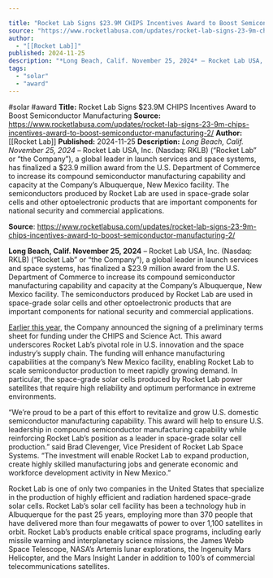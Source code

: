 ```yaml
---

title: "Rocket Lab Signs $23.9M CHIPS Incentives Award to Boost Semiconductor Manufacturing "
source: "https://www.rocketlabusa.com/updates/rocket-lab-signs-23-9m-chips-incentives-award-to-boost-semiconductor-manufacturing-2/"
author:
  - "[[Rocket Lab]]"
published: 2024-11-25
description: "*Long Beach, Calif. November 25, 2024* – Rocket Lab USA, Inc. (Nasdaq: RKLB) (“Rocket Lab” or “the Company”), a global leader in launch services and space systems, has finalized a $23.9 million award from the U.S. Department of Commerce to increase its compound semiconductor manufacturing capability and capacity at the Company’s Albuquerque, New Mexico facility. The semiconductors produced by Rocket Lab are used in space-grade solar cells and other optoelectronic products that are important components for national security and commercial applications."
tags:
  - "solar"
  - "award"
---
```


#solar #award
**Title:** Rocket Lab Signs $23.9M CHIPS Incentives Award to Boost Semiconductor Manufacturing 
**Source:** https://www.rocketlabusa.com/updates/rocket-lab-signs-23-9m-chips-incentives-award-to-boost-semiconductor-manufacturing-2/
**Author:** [[Rocket Lab]]
**Published:** 2024-11-25
**Description:** *Long Beach, Calif. November 25, 2024* – Rocket Lab USA, Inc. (Nasdaq: RKLB) (“Rocket Lab” or “the Company”), a global leader in launch services and space systems, has finalized a $23.9 million award from the U.S. Department of Commerce to increase its compound semiconductor manufacturing capability and capacity at the Company’s Albuquerque, New Mexico facility. The semiconductors produced by Rocket Lab are used in space-grade solar cells and other optoelectronic products that are important components for national security and commercial applications.

**Source**: https://www.rocketlabusa.com/updates/rocket-lab-signs-23-9m-chips-incentives-award-to-boost-semiconductor-manufacturing-2/

**Long Beach, Calif. November 25, 2024** – Rocket Lab USA, Inc. (Nasdaq: RKLB) (“Rocket Lab” or “the Company”), a global leader in launch services and space systems, has finalized a $23.9 million award from the U.S. Department of Commerce to increase its compound semiconductor manufacturing capability and capacity at the Company’s Albuquerque, New Mexico facility. The semiconductors produced by Rocket Lab are used in space-grade solar cells and other optoelectronic products that are important components for national security and commercial applications.

[Earlier this year](https://www.rocketlabusa.com/updates/rocket-lab-signs-preliminary-terms-to-receive-up-to-23-9m-in-funding-under-the-chips-act-to-expand-production-of-semiconductors-that-power-spacecraft/), the Company announced the signing of a preliminary terms sheet for funding under the CHIPS and Science Act. This award underscores Rocket Lab’s pivotal role in U.S. innovation and the space industry’s supply chain. The funding will enhance manufacturing capabilities at the company’s New Mexico facility, enabling Rocket Lab to scale semiconductor production to meet rapidly growing demand. In particular, the space-grade solar cells produced by Rocket Lab power satellites that require high reliability and optimum performance in extreme environments.

“We’re proud to be a part of this effort to revitalize and grow U.S. domestic semiconductor manufacturing capability. This award will help to ensure U.S. leadership in compound semiconductor manufacturing capability while reinforcing Rocket Lab’s position as a leader in space-grade solar cell production.” said Brad Clevenger, Vice President of Rocket Lab Space Systems. “The investment will enable Rocket Lab to expand production, create highly skilled manufacturing jobs and generate economic and workforce development activity in New Mexico.”

Rocket Lab is one of only two companies in the United States that specialize in the production of highly efficient and radiation hardened space-grade solar cells. Rocket Lab’s solar cell facility has been a technology hub in Albuquerque for the past 25 years, employing more than 370 people that have delivered more than four megawatts of power to over 1,100 satellites in orbit. Rocket Lab’s products enable critical space programs, including early missile warning and interplanetary science missions, the James Webb Space Telescope, NASA’s Artemis lunar explorations, the Ingenuity Mars Helicopter, and the Mars Insight Lander in addition to 100’s of commercial telecommunications satellites.